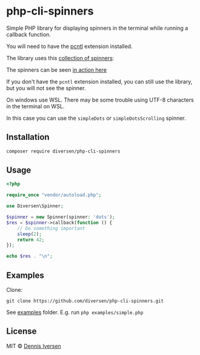# php-cli-spinners

Simple PHP library for displaying spinners in the terminal while running a callback function.

You will need to have the [pcntl](https://www.php.net/manual/en/book.pcntl.php) extension installed.

The library uses this [collection of spinners](https://github.com/sindresorhus/cli-spinners):

The spinners can be seen [in action here](https://jsfiddle.net/sindresorhus/2eLtsbey/embedded/result/)

If you don't have the `pcntl` extension installed, you can still use the library, but you will not see the spinner.

On windows use WSL. There may be some trouble using UTF-8 characters in the terminal on WSL.

In this case you can use the `simpleDots` or `simpleDotsScrolling` spinner.

## Installation

```bash
composer require diversen/php-cli-spinners
```

## Usage

```php
<?php

require_once "vendor/autoload.php";

use Diversen\Spinner;

$spinner = new Spinner(spinner: 'dots');
$res = $spinner->callback(function () {
    // Do something important
    sleep(2);
    return 42;
});

echo $res . "\n";

```

## Examples

Clone:

    git clone https://github.com/diversen/php-cli-spinners.git

See [examples](examples) folder. E.g. run `php examples/simple.php`

## License

MIT © [Dennis Iversen](https://github.com/diversen)